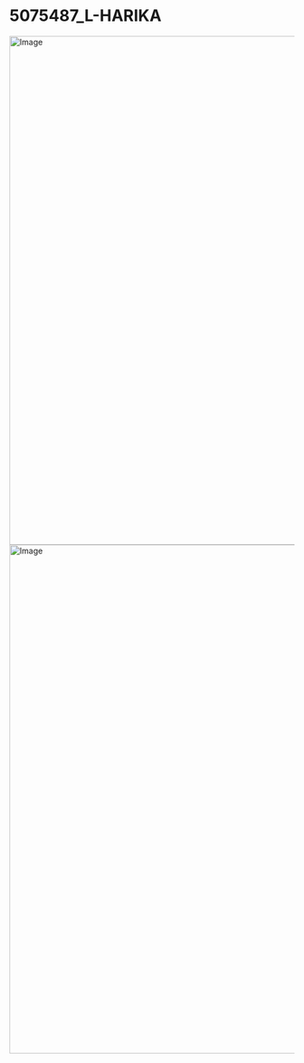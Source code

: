 # 5075487_L-HARIKA
<img width="1230" height="899" alt="Image" src="https://github.com/user-attachments/assets/3b5f3f18-dbc8-4ebe-a4f6-5a02e5661d58" />
<img width="1230" height="899" alt="Image" src="https://github.com/user-attachments/assets/3b5f3f18-dbc8-4ebe-a4f6-5a02e5661d58" />
